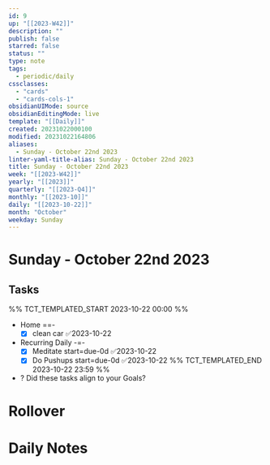 ```yaml
---
id: 9
up: "[[2023-W42]]"
description: ""
publish: false
starred: false
status: ""
type: note
tags:
  - periodic/daily
cssclasses:
  - "cards"
  - "cards-cols-1"
obsidianUIMode: source
obsidianEditingMode: live
template: "[[Daily]]"
created: 20231022000100
modified: 20231022164806
aliases:
  - Sunday - October 22nd 2023
linter-yaml-title-alias: Sunday - October 22nd 2023
title: Sunday - October 22nd 2023
week: "[[2023-W42]]"
yearly: "[[2023]]"
quarterly: "[[2023-Q4]]"
monthly: "[[2023-10]]"
daily: "[[2023-10-22]]"
month: "October"
weekday: Sunday
---
```


# Sunday - October 22nd 2023

## Tasks

%% TCT_TEMPLATED_START 2023-10-22 00:00 %%
* Home ==-
    - [x] clean car ✅2023-10-22
* Recurring Daily -=-
    - [x] Meditate start=due-0d ✅2023-10-22
    - [x] Do Pushups start=due-0d ✅2023-10-22
%% TCT_TEMPLATED_END 2023-10-22 23:59 %%
* ? Did these tasks align to your Goals?

# Rollover

# Daily Notes
